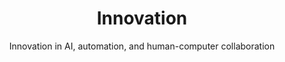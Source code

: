 ---
layout: category
title: "Innovation"
subtitle: "Innovation in AI, automation, and human-computer collaboration"
category: innovation
---
